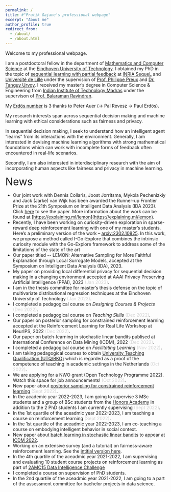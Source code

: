 ```yaml
---
permalink: /
title: #"Pratik Gajane's professional webpage"
excerpt: "About me"
author_profile: true
redirect_from: 
  - /about/
  - /about.html
---
```


Welcome to my professional webpage.

I am a postdoctoral fellow in the department of [Mathematics and Computer Science](https://www.tue.nl/en/our-university/departments/mathematics-and-computer-science/) at the [Eindhoven University of Technology](https://www.tue.nl/en/). I obtained my PhD in the topic of [sequential learning with partial feedback](https://lilloa.univ-lille.fr/handle/20.500.12210/23555?locale-attribute=en) at [INRIA SequeL](https://team.inria.fr/sequel/) and [Université de Lille](https://www.univ-lille.fr/) under the supervision of [Prof. Philippe Preux](https://philippe-preux.github.io/) and [Dr. Tanguy Urvoy](https://www.linkedin.com/in/tanguy22/). I received my master’s degree in Computer Science & Engineering from [Indian Institute of Technology Madras](https://www.iitm.ac.in/) under the supervison of [Prof. Balaraman Ravindran](https://rbcdsai.iitm.ac.in/people/b-ravindran/).

My [Erdös number](https://www.oakland.edu/enp/) is 3 thanks to Peter Auer (-> Pal Revesz -> Paul Erdös).

My research interests span across sequential decision making and machine learning with ethical considerations such as fairness and privacy.

In sequential decision making, I seek to understand how an intelligent agent “learns” from its interactions with the environment. Generally, I am interested in devising machine learning algorithms with strong mathematical foundations which can work with incomplete forms of feedback often encountered in real-life scenarios. 

Secondly, I am also interested in interdisciplinary research with the aim of incorporating human aspects like fairness and privacy in machine learning.

<font size = 6> News </font>
* Our joint work with Dennis Collaris, Joost Jorritsma, Mykola Pechenizkiy and Jack (Jarke) van Wijk has been awarded the Runner-up Frontier Prize at the 21th Symposium on Intelligent Data Analysis (IDA 2023). Click [here](https://link.springer.com/chapter/10.1007/978-3-031-30047-9_7) to see the paper. More information about the work can be found at [https://explaining.ml/lemon](https://explaining.ml/lemon).
* Recently, I have been working on curiosity-driven exploration in sparse-reward deep reinforcement learning with one of my master’s students. Here’s a preliminary version of the work – [arxiv:2302.10825](https://arxiv.org/abs/2302.10825). In this work, we propose a method called I-Go-Explore that combines the intrinsic curiosity module with the Go-Explore framework to address some of the limitations of the state of the art
* Our paper titled -- LEMON: Alternative Sampling for More Faithful Explanation through Local Surrogate Models, accepted at the Symposium on Intelligent Data Analysis (IDA), 2023.
* My paper on providing local differential privacy for sequential decision making in a changing environment accepted at AAAI Privacy
Preserving Artificial Intelligence (PPAI), 2023 <span style="color:lightgray"> (Jan 2023)</span>.
* I am in the thesis committee for master’s thesis defense on the topic of multivariate distributional regression techniques at the Eindhoven University of Technology <span style="color:lightgray"> (Jan 2023)</span>.
* I completed a pedagogical course on _Designing Courses & Projects_ <span style="color:lightgray"> (Dec 2022)</span>.
* I completed a pedagogical course on _Teaching Skills_ <span style="color:lightgray"> (Dec 2022)</span>.
* Our paper on posterior sampling for constrained reinforcement learning accepted at the Reinforcement Learning for Real Life Workshop at NeurIPS,
2022 <span style="color:lightgray"> (Dec 2022)</span>.
* Our paper on batch-learning in stochastic linear bandits publised at International Conference on Data Mining (ICDM), 2022 <span style="color:lightgray">(Dec 2022)</span>.
* I completed a pedagogical course on _Facilitating Learning_ <span style="color:lightgray"> (Nov 2022)</span>.
* I am taking pedagogical courses to obtain [University Teaching Qualification (UTQ/BKO)](https://www.universiteitenvannederland.nl/files/documenten/Domeinen/Onderwijs/WUO%20Rapport%20BKO%20NL%202016.pdf) which is regarded as a proof of the competence of teaching in academic settings in the Netherlands <span style="color:lightgray">(Oct 2022)</span>.
* We are applying for a NWO grant (Open Technology Programme 2022). Watch this space for job announcements! <span style="color:lightgray">(Oct 2022)</span>.
* New paper about [posterior sampling for constrained reinforcement learning](https://arxiv.org/abs/2209.03596v1) <span style="color:lightgray">(Sept 2022)</span>.
* In the academic year 2022-2023, I am going to supervise 3 MSc students and a group of BSc students from the [Honors Academy](https://www.tue.nl/en/education/bachelor-college/honors-academy/) in addition to the 2 PhD students I am currently supervising <span style="color:lightgray">(Sept 2022)</span>.
* In the 1st quartile of the aceadmic year 2022-2023, I am teaching a course on reinforcement learning <span style="color:lightgray">(Sept 2022)</span>.  
* In the 1st quartile of the aceadmic year 2022-2023, I am co-teaching a course on embodying intelligent behavior in social context.
* New paper about [batch learning in stochastic linear bandits](https://arxiv.org/abs/2202.06657) to appear at [ICDM 2022](https://icdm22.cse.usf.edu/).
* Working on an extensive survey (and a tutorial) on fairness-aware reinforcement learning. See the [intitial version here](https://arxiv.org/abs/2205.10032).
* In the 4th quartile of the aceadmic year 2021-2022, I am supervising and evaluating 10 student course projects on reinforcement learning as part of [2AMC15 Data Intelligence Challenge](https://educationguide.tue.nl/programs/bachelor-college/use-learning-trajectory/data-challenges/) 
* I completed a course on supervision of PhD students.
* In the 2nd quartile of the aceadmic year 2021-2022, I am going to a part of the assessment committee for bachelor projects in data science.

